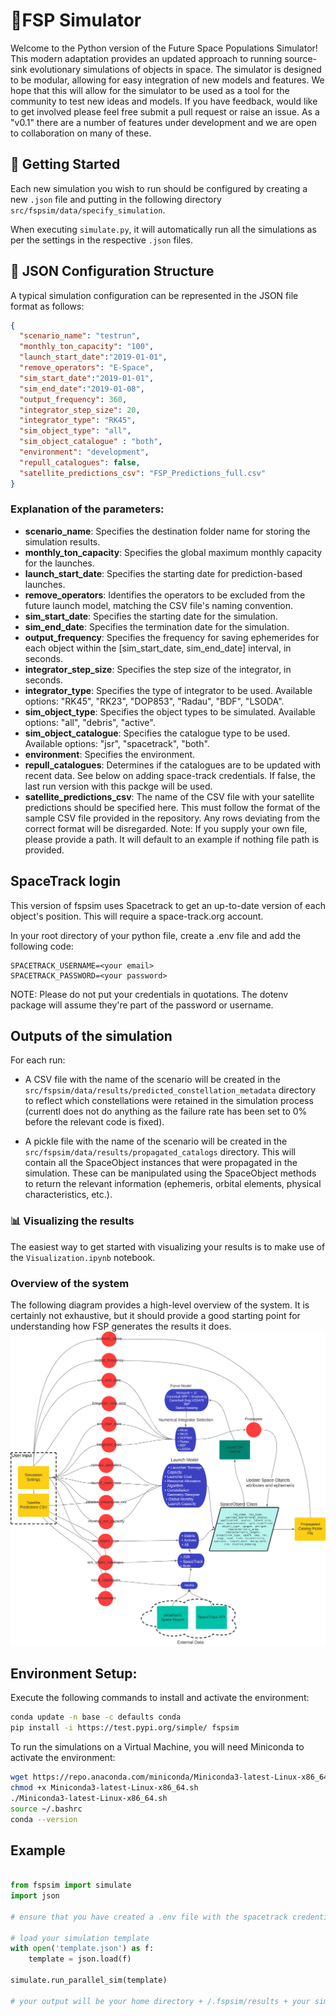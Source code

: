 # 🚀FSP Simulator

Welcome to the Python version of the Future Space Populations Simulator! This modern adaptation provides an updated approach to running source-sink evolutionary simulations of objects in space. The simulator is designed to be modular, allowing for easy integration of new models and features. We hope that this will allow for the simulator to be used as a tool for the community to test new ideas and models. If you have feedback, would like to get involved please feel free submit a pull request or raise an issue. As a "v0.1" there are a number of features under development and we are open to collaboration on many of these.

## 🏁 Getting Started

Each new simulation you wish to run should be configured by creating a new `.json` file and putting in the following directory `src/fspsim/data/specify_simulation`.

When executing `simulate.py`, it will automatically run all the simulations as per the settings in the respective `.json` files.

## 📝 JSON Configuration Structure

A typical simulation configuration can be represented in the JSON file format as follows:

```json
{
  "scenario_name": "testrun",
  "monthly_ton_capacity": "100",
  "launch_start_date":"2019-01-01",
  "remove_operators": "E-Space",
  "sim_start_date":"2019-01-01",
  "sim_end_date":"2019-01-08",
  "output_frequency": 360,
  "integrator_step_size": 20,
  "integrator_type": "RK45",
  "sim_object_type": "all",
  "sim_object_catalogue" : "both",
  "environment": "development",
  "repull_catalogues": false,
  "satellite_predictions_csv": "FSP_Predictions_full.csv"
}
```

### Explanation of the parameters:
- __scenario_name__: Specifies the destination folder name for storing the simulation results.
- __monthly_ton_capacity__: Specifies the global maximum monthly capacity for the launches.
- __launch_start_date__: Specifies the starting date for prediction-based launches.
- __remove_operators__: Identifies the operators to be excluded from the future launch model, matching the CSV file's naming convention.
- __sim_start_date__: Specifies the starting date for the simulation.
- __sim_end_date__: Specifies the termination date for the simulation.
- __output_frequency__: Specifies the frequency for saving ephemerides for each object within the [sim_start_date, sim_end_date] interval, in seconds.
- __integrator_step_size__: Specifies the step size of the integrator, in seconds.
- __integrator_type__: Specifies the type of integrator to be used. Available options: "RK45", "RK23", "DOP853", "Radau", "BDF", "LSODA".
- __sim_object_type__: Specifies the object types to be simulated. Available options: "all", "debris", "active".
- __sim_object_catalogue__: Specifies the catalogue type to be used. Available options: "jsr", "spacetrack", "both".
- __environment__: Specifies the environment.
- __repull_catalogues__: Determines if the catalogues are to be updated with recent data. See below on adding space-track credentials. If false, the last run version with this packge will be used. 
- __satellite_predictions_csv__: The name of the CSV file with your satellite predictions should be specified here. This must follow the format of the sample CSV file provided in the repository. Any rows deviating from the correct format will be disregarded. Note: If you supply your own file, please provide a path. It will default to an example if nothing file path is provided. 

## SpaceTrack login
This version of fspsim uses Spacetrack to get an up-to-date version of each object's position. This will require a space-track.org account. 

In your root directory of your python file, create a .env file and add the following code: 
```
SPACETRACK_USERNAME=<your email>
SPACETRACK_PASSWORD=<your password>
```

NOTE: Please do not put your credentials in quotations. The dotenv package will assume they're part of the password or username. 

## Outputs of the simulation
For each run:
- A CSV file with the name of the scenario will be created in the `src/fspsim/data/results/predicted_constellation_metadata` directory to reflect which constellations were retained in the simulation process (currentl does not do anything as the failure rate has been set to 0% before the relevant code is fixed).

- A pickle file with the name of the scenario will be created in the `src/fspsim/data/results/propagated_catalogs` directory. This will contain all the SpaceObject instances that were propagated in the simulation. These can be manipulated using the SpaceObject methods to return the relevant information (ephemeris, orbital elements, physical characteristics, etc.).

### 📊 Visualizing the results
The easiest way to get started with visualizing your results is to make use of the `Visualization.ipynb` notebook.

### Overview of the system
The following diagram provides a high-level overview of the system. It is certainly not exhaustive, but it should provide a good starting point for understanding how FSP generates the results it does.
![System Diagram](docs/fspsim_system_diag_v1.png)

## Environment Setup:
Execute the following commands to install and activate the environment:

``` bash
conda update -n base -c defaults conda
pip install -i https://test.pypi.org/simple/ fspsim
```

To run the simulations on a Virtual Machine, you will need Miniconda to activate the environment:

``` bash
wget https://repo.anaconda.com/miniconda/Miniconda3-latest-Linux-x86_64.sh
chmod +x Miniconda3-latest-Linux-x86_64.sh
./Miniconda3-latest-Linux-x86_64.sh
source ~/.bashrc
conda --version
```

## Example 

```python

from fspsim import simulate
import json

# ensure that you have created a .env file with the spacetrack credentials if you wanted an updated version

# load your simulation template
with open('template.json') as f:
    template = json.load(f)

simulate.run_parallel_sim(template)

# your output will be your home directory + /.fspsim/results + your simulation name
```